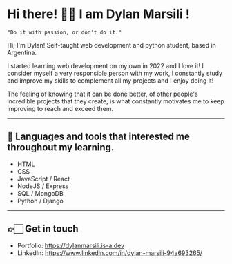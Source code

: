 # Hi there! 👋🏻 I am Dylan Marsili !

```
"Do it with passion, or don't do it."
```

Hi, I'm Dylan! Self-taught web development and python student, based in Argentina.

I started learning web development on my own in 2022 and I love it! I consider myself a very responsible person with my work, I constantly study and improve my skills to complement all my projects and I enjoy doing it!

The feeling of knowing that it can be done better, of other people's incredible projects that they create, is what constantly motivates me to keep improving to reach and exceed them.


---

## 🧰 Languages and tools that interested me throughout my learning.
* HTML
* CSS
* JavaScript / React
* NodeJS / Express
* SQL / MongoDB
* Python / Django

---
## 👉🏻 Get in touch

* Portfolio: https://dylanmarsili.is-a.dev
* LinkedIn: https://www.linkedin.com/in/dylan-marsili-94a693265/
